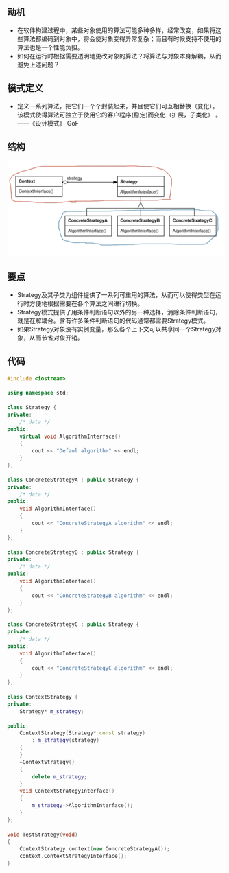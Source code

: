 ## 动机
* 在软件构建过程中，某些对象使用的算法可能多种多样，经常改变，如果将这些算法都编码到对象中，将会使对象变得异常复杂；而且有时候支持不使用的算法也是一个性能负担。
* 如何在运行时根据需要透明地更改对象的算法？将算法与对象本身解耦，从而避免上述问题？

## 模式定义
* 定义一系列算法，把它们一个个封装起来，并且使它们可互相替换（变化）。该模式使得算法可独立于使用它的客户程序(稳定)而变化（扩展，子类化） 。——《设计模式》 GoF

## 结构
![在这里插入图片描述](./pics/策略模式.jpeg)

## 要点
* Strategy及其子类为组件提供了一系列可重用的算法，从而可以使得类型在运行时方便地根据需要在各个算法之间进行切换。
* Strategy模式提供了用条件判断语句以外的另一种选择，消除条件判断语句，就是在解耦合。含有许多条件判断语句的代码通常都需要Strategy模式。
* 如果Strategy对象没有实例变量，那么各个上下文可以共享同一个Strategy对象，从而节省对象开销。

## 代码

```cpp
#include <iostream>

using namespace std;

class Strategy {
private:
    /* data */
public:
    virtual void AlgorithmInterface()
    {
        cout << "Defaul algorithm" << endl;
    }
};

class ConcreteStrategyA : public Strategy {
private:
    /* data */
public:
    void AlgorithmInterface()
    {
        cout << "ConcreteStrategyA algorithm" << endl;
    }
};

class ConcreteStrategyB : public Strategy {
private:
    /* data */
public:
    void AlgorithmInterface()
    {
        cout << "ConcreteStrategyB algorithm" << endl;
    }
};

class ConcreteStrategyC : public Strategy {
private:
    /* data */
public:
    void AlgorithmInterface()
    {
        cout << "ConcreteStrategyC algorithm" << endl;
    }
};

class ContextStrategy {
private:
    Strategy* m_strategy;

public:
    ContextStrategy(Strategy* const strategy)
        : m_strategy(strategy)
    {
    }
    ~ContextStrategy()
    {
        delete m_strategy;
    }
    void ContextStrategyInterface()
    {
        m_strategy->AlgorithmInterface();
    }
};

void TestStrategy(void)
{
    ContextStrategy context(new ConcreteStrategyA());
    context.ContextStrategyInterface();
}
```
